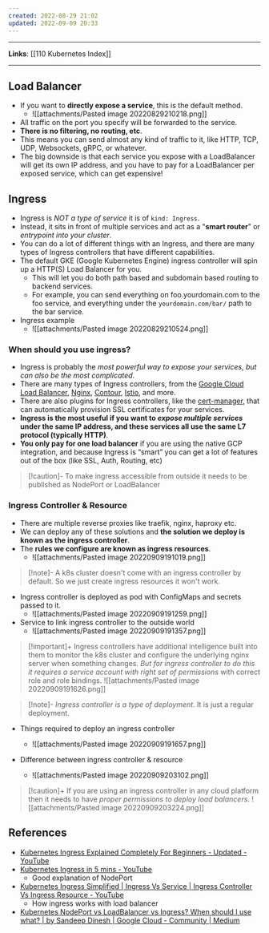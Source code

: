 ```yaml
---
created: 2022-08-29 21:02
updated: 2022-09-09 20:33
---
```

---
**Links**: [[110 Kubernetes Index]]

---
## Load Balancer
- If you want to **directly expose a service**, this is the default method. 
	- ![[attachments/Pasted image 20220829210218.png]]
- All traffic on the port you specify will be forwarded to the service. 
- **There is no filtering, no routing, etc**. 
- This means you can send almost any kind of traffic to it, like HTTP, TCP, UDP, Websockets, gRPC, or whatever.
- The big downside is that each service you expose with a LoadBalancer will get its own IP address, and you have to pay for a LoadBalancer per exposed service, which can get expensive!

## Ingress
- Ingress is *NOT a type of service* it is of `kind: Ingress`. 
- Instead, it sits in front of multiple services and act as a "**smart router**" or *entrypoint into your cluster*.
- You can do a lot of different things with an Ingress, and there are many types of Ingress controllers that have different capabilities.
- The default GKE (Google Kubernetes Engine) ingress controller will spin up a HTTP(S) Load Balancer for you. 
	- This will let you do both path based and subdomain based routing to backend services.
	- For example, you can send everything on foo.yourdomain.com to the foo service, and everything under the `yourdomain.com/bar/` path to the bar service.
- Ingress example
	- ![[attachments/Pasted image 20220829210524.png]]

### When should you use ingress?
- Ingress is probably the *most powerful way to expose your services, but can also be the most complicated*. 
- There are many types of Ingress controllers, from the [Google Cloud Load Balancer](https://cloud.google.com/kubernetes-engine/docs/tutorials/http-balancer), [Nginx](https://github.com/kubernetes/ingress-nginx), [Contour](https://github.com/heptio/contour), [Istio](https://istio.io/docs/tasks/traffic-management/ingress.html), and more. 
- There are also plugins for Ingress controllers, like the [cert-manager](https://github.com/jetstack/cert-manager), that can automatically provision SSL certificates for your services.
- **Ingress is the most useful if you want to _expose multiple services_ under the same IP address, and these services all use the same L7 protocol (typically HTTP)**. 
- **You only pay for one load balancer** if you are using the native GCP integration, and because Ingress is “smart” you can get a lot of features out of the box (like SSL, Auth, Routing, etc)

> [!caution]- To make ingress accessible from outside it needs to be published as NodePort or LoadBalancer

### Ingress Controller & Resource
- There are multiple reverse proxies like traefik, nginx, haproxy etc.
- We can deploy any of these solutions and **the solution we deploy is known as the ingress controller**.
- The **rules we configure are known as ingress resources**.
	- ![[attachments/Pasted image 20220909191019.png]]

> [!note]- A k8s cluster doesn't come with an ingress controller by default. 
> So we just create ingress resources it won't work.

- Ingress controller is deployed as pod with ConfigMaps and secrets passed to it.
	- ![[attachments/Pasted image 20220909191259.png]]
- Service to link ingress controller to the outside world
	- ![[attachments/Pasted image 20220909191357.png]]
	
> [!important]+ Ingress controllers have additional intelligence built into them to monitor the k8s cluster and configure the underlying nginx server when something changes.
> *But for ingress controller to do this it requires a service account with right set of permissions* with correct role and role bindings.
> ![[attachments/Pasted image 20220909191626.png]]

> [!note]- *Ingress controller is a type of deployment*.
> It is just a regular deployment.

- Things required to deploy an ingress controller
	- ![[attachments/Pasted image 20220909191657.png]]

- Difference between ingress controller & resource
	- ![[attachments/Pasted image 20220909203102.png]]

> [!caution]+ If you are using an ingress controller in any cloud platform then it needs to have *proper permissions to deploy load balancers*.
> ![[attachments/Pasted image 20220909203224.png]]

## References
- [Kubernetes Ingress Explained Completely For Beginners - Updated - YouTube](https://www.youtube.com/watch?v=GhZi4DxaxxE)
- [Kubernetes Ingress in 5 mins - YouTube](https://www.youtube.com/watch?v=NPFbYpb0I7w)
	- Good explanation of NodePort
- [Kubernetes Ingress Simplified | Ingress Vs Service | Ingress Controller Vs Ingress Resource - YouTube](https://www.youtube.com/watch?v=zkDmJRlDqbw)
	- How ingress works with load balancer
- [Kubernetes NodePort vs LoadBalancer vs Ingress? When should I use what? | by Sandeep Dinesh | Google Cloud - Community | Medium](https://medium.com/google-cloud/kubernetes-nodeport-vs-loadbalancer-vs-ingress-when-should-i-use-what-922f010849e0)